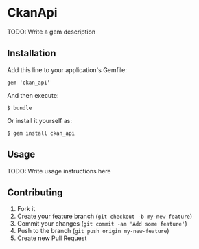 # CkanApi

TODO: Write a gem description

## Installation

Add this line to your application's Gemfile:

    gem 'ckan_api'

And then execute:

    $ bundle

Or install it yourself as:

    $ gem install ckan_api

## Usage

TODO: Write usage instructions here

## Contributing

1. Fork it
2. Create your feature branch (`git checkout -b my-new-feature`)
3. Commit your changes (`git commit -am 'Add some feature'`)
4. Push to the branch (`git push origin my-new-feature`)
5. Create new Pull Request
